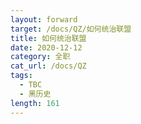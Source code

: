```yaml
---
layout: forward
target: /docs/QZ/如何统治联盟
title: 如何统治联盟
date: 2020-12-12
category: 全职
cat_url: /docs/QZ
tags: 
  - TBC
  - 黑历史
length: 161
---
```



